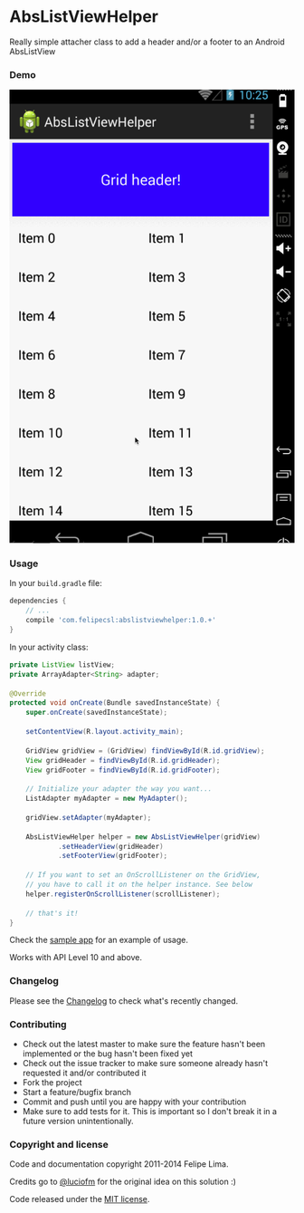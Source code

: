 # AbsListViewHelper

Really simple attacher class to add a header and/or a footer to an Android AbsListView

### Demo

![demo](https://raw.githubusercontent.com/felipecsl/AbsListViewHelper/master/demo.gif)

### Usage

In your ``build.gradle`` file:

```groovy
dependencies {
    // ...
    compile 'com.felipecsl:abslistviewhelper:1.0.+'
}
```

In your activity class:

```java
private ListView listView;
private ArrayAdapter<String> adapter;

@Override
protected void onCreate(Bundle savedInstanceState) {
    super.onCreate(savedInstanceState);

    setContentView(R.layout.activity_main);

    GridView gridView = (GridView) findViewById(R.id.gridView);
    View gridHeader = findViewById(R.id.gridHeader);
    View gridFooter = findViewById(R.id.gridFooter);

    // Initialize your adapter the way you want...
    ListAdapter myAdapter = new MyAdapter();

    gridView.setAdapter(myAdapter);

    AbsListViewHelper helper = new AbsListViewHelper(gridView)
            .setHeaderView(gridHeader)
            .setFooterView(gridFooter);

    // If you want to set an OnScrollListener on the GridView,
    // you have to call it on the helper instance. See below
    helper.registerOnScrollListener(scrollListener);

    // that's it!
}
```

Check the [sample app](https://github.com/felipecsl/AbsListViewHelper/blob/master/app/src/main/java/com/felipecsl/abslistviewhelper/app/MainActivity.java) for an example of usage.

Works with API Level 10 and above.

### Changelog

Please see the [Changelog](https://github.com/felipecsl/AbsListViewHelper/blob/master/CHANGELOG.md) to check what's recently changed.

### Contributing

* Check out the latest master to make sure the feature hasn't been implemented or the bug hasn't been fixed yet
* Check out the issue tracker to make sure someone already hasn't requested it and/or contributed it
* Fork the project
* Start a feature/bugfix branch
* Commit and push until you are happy with your contribution
* Make sure to add tests for it. This is important so I don't break it in a future version unintentionally.

### Copyright and license

Code and documentation copyright 2011-2014 Felipe Lima.

Credits go to [@luciofm](http://github.com/luciofm) for the original idea on this solution :)

Code released under the [MIT license](https://github.com/felipecsl/QuickReturn/blob/master/LICENSE.txt).
